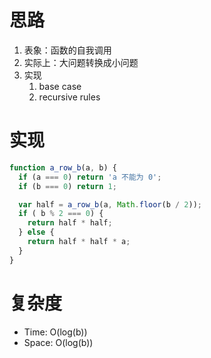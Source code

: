 # 思路

1. 表象：函数的自我调用
2. 实际上：大问题转换成小问题
3. 实现
   1. base case
   2. recursive rules

# 实现

```js
function a_row_b(a, b) {
  if (a === 0) return 'a 不能为 0';
  if (b === 0) return 1;

  var half = a_row_b(a, Math.floor(b / 2));
  if ( b % 2 === 0) {
    return half * half;
  } else {
    return half * half * a;
  }
}
```

# 复杂度

- Time: O(log(b))
- Space: O(log(b))